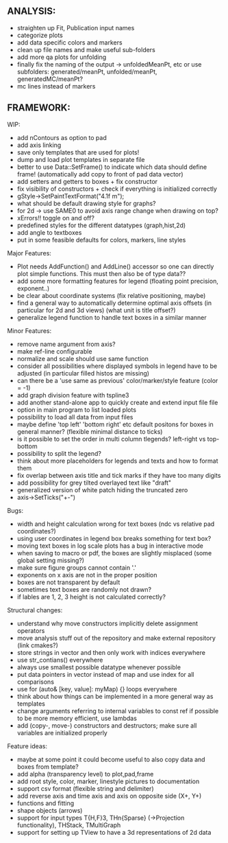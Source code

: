 ANALYSIS:
---------
- straighten up Fit, Publication input names
- categorize plots
- add data specific colors and markers
- clean up file names and make useful sub-folders
- add more qa plots for unfolding
- finally fix the naming of the output -> unfoldedMeanPt, etc or use subfolders: generated/meanPt, unfolded/meanPt, generatedMC/meanPt?
- mc lines instead of markers

FRAMEWORK:
----------

WIP:
- add nContours as option to pad
- add axis linking
- save only templates that are used for plots!
- dump and load plot templates in separate file
- better to use Data::SetFrame() to indicate which data should define frame! (automatically add copy to front of pad data vector)
- add setters and getters to boxes + fix constructor
- fix visibility of constructors + check if everything is initialized correctly
- gStyle->SetPaintTextFormat("4.1f m");
- what should be default drawing style for graphs?
- for 2d -> use SAME0 to avoid axis range change when drawing on top?
- xErrors!! toggle on and off?
- predefined styles for the different datatypes (graph,hist,2d)
- add angle to textboxes
- put in some feasible defaults for colors, markers, line styles


Major Features:
- Plot needs AddFunction() and AddLine() accessor so one can directly plot simple functions. This must then also be of type data??
- add some more formatting features for legend (floating point precision, exponent..)
- be clear about coordinate systems (fix relative positioning, maybe)
- find a general way to automatically determine optimal axis offsets (in particular for 2d and 3d views) (what unit is title offset?)
- generalize legend function to handle text boxes in a similar manner

Minor Features:
- remove name argument from axis?
- make ref-line configurable
- normalize and scale should use same function
- consider all possibilities where displayed symbols in legend have to be adjusted (in particular filled histos are missing)
- can there be a 'use same as previous' color/marker/style feature (color = -1)
- add graph division feature with tspline3
- add another stand-alone app to quickly create and extend input file file
- option in main program to list loaded plots
- possibility to load all data from input files
- maybe define 'top left' 'bottom right' etc default positons for boxes in general manner? (flexible minimal distance to ticks)
- is it possible to set the order in multi column tlegends? left-right vs top-bottom
- possibility to split the legend?
- think about more placeholders for legends and texts and how to format them
- fix overlap between axis title and tick marks if they have too many digits
- add possibility for grey tilted overlayed text like "draft"
- generalized version of white patch hiding the truncated zero
- axis->SetTicks("+-")


Bugs:
- width and height calculation wrong for text boxes (ndc vs relative pad coordinates?)
- using user coordinates in legend box breaks something for text box?
- moving text boxes in log scale plots has a bug in interactive mode
- when saving to macro or pdf, the boxes are slightly misplaced (some global setting missing?)
- make sure figure groups cannot contain '.'
- exponents on x axis are not in the proper position
- boxes are not transparent by default
- sometimes text boxes are randomly not drawn?
- if lables are 1, 2, 3 height is not calculated correctly?

Structural changes:
- understand why move constructors implicitly delete assignment operators
- move analysis stuff out of the repository and make external repository (link cmakes?)
- store strings in vector and then only work with indices everywhere
- use str_contians() everywhere
- always use smallest possible datatype whenever possible
- put data pointers in vector instead of map and use index for all comparisons
- use for (auto& [key, value]: myMap) {} loops everywhere
- think about how things can be implemented in a more general way as templates
- change arguments referring to internal variables to const ref if possible to be more memory efficient, use lambdas
- add (copy-, move-) constructors and destructors; make sure all variables are initialized properly

Feature ideas:
- maybe at some point it could become useful to also copy data and boxes from template?
- add alpha (transparency level) to plot,pad,frame
- add root style, color, marker, linestyle pictures to documentation
- support csv format (flexible string and delimiter)
- add reverse axis and time axis and axis on opposite side (X+, Y+)
- functions and fitting
- shape objects (arrows)
- support for input types T{H,F}3, THn{Sparse} (->Projection functionality), THStack, TMultiGraph
- support for setting up TView to have a 3d representations of 2d data
